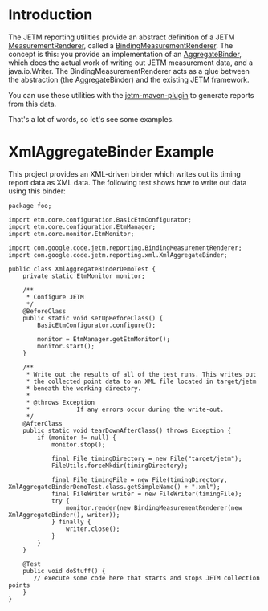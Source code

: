 # Introduction #

The JETM reporting utilities provide an abstract definition of a JETM [MeasurementRenderer](http://jetm.void.fm/api/etm/core/renderer/MeasurementRenderer.html), called a [BindingMeasurementRenderer](http://jetm-reporting-utilities.googlecode.com/svn/tags/jetm-reporting-utilities-1.0/src/main/java/com/google/code/jetm/reporting/BindingMeasurementRenderer.java). The concept is this: you provide an implementation of an [AggregateBinder](http://jetm-reporting-utilities.googlecode.com/svn/tags/jetm-reporting-utilities-1.0/src/main/java/com/google/code/jetm/reporting/AggregateBinder.java), which does the actual work of writing out JETM measurement data, and a java.io.Writer. The BindingMeasurementRenderer acts as a glue between the abstraction (the AggregateBinder) and the existing JETM framework.

You can use these utilities with the [jetm-maven-plugin](http://code.google.com/p/jetm-maven-plugin/) to generate reports from this data.

That's a lot of words, so let's see some examples.

# XmlAggregateBinder Example #

This project provides an XML-driven binder which writes out its timing report data as XML data. The following test shows how to write out data using this binder:

```
package foo;

import etm.core.configuration.BasicEtmConfigurator;
import etm.core.configuration.EtmManager;
import etm.core.monitor.EtmMonitor;

import com.google.code.jetm.reporting.BindingMeasurementRenderer;
import com.google.code.jetm.reporting.xml.XmlAggregateBinder;

public class XmlAggregateBinderDemoTest {
    private static EtmMonitor monitor;

    /**
     * Configure JETM
     */
    @BeforeClass
    public static void setUpBeforeClass() {
        BasicEtmConfigurator.configure();

        monitor = EtmManager.getEtmMonitor();
        monitor.start();
    }

    /**
     * Write out the results of all of the test runs. This writes out 
     * the collected point data to an XML file located in target/jetm
     * beneath the working directory.
     * 
     * @throws Exception
     *             If any errors occur during the write-out.
     */
    @AfterClass
    public static void tearDownAfterClass() throws Exception {
        if (monitor != null) {
            monitor.stop();

            final File timingDirectory = new File("target/jetm");
            FileUtils.forceMkdir(timingDirectory);

            final File timingFile = new File(timingDirectory, XmlAggregateBinderDemoTest.class.getSimpleName() + ".xml");
            final FileWriter writer = new FileWriter(timingFile);
            try {
                monitor.render(new BindingMeasurementRenderer(new XmlAggregateBinder(), writer));
            } finally {
                writer.close();
            }
        }
    }

    @Test
    public void doStuff() {
       // execute some code here that starts and stops JETM collection points
    }
}
```